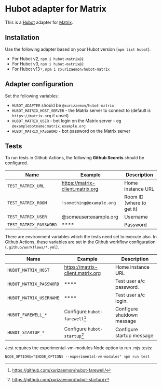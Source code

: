 # Hubot adapter for Matrix

This is a [Hubot](https://hubot.github.com) adapter for [Matrix](https://matrix.org/).

## Installation

Use the following adapter based on your Hubot version (`npm list hubot`).

* For Hubot v2, `npm i hubot-matrix@1`
* For Hubot v3, `npm i hubot-matrix@2`
* For Hubot v13+, `npm i @xurizaemon/hubot-matrix`

## Adapter configuration

Set the following variables:

* `HUBOT_ADAPTER` should be `@xurizaemon/hubot-matrix`
* `HUBOT_MATRIX_HOST_SERVER` - the Matrix server to connect to (default is `https://matrix.org` if unset)
* `HUBOT_MATRIX_USER` - bot login on the Matrix server - eg `@examplebotname:matrix.example.org`
* `HUBOT_MATRIX_PASSWORD` - bot password on the Matrix server

## Tests

To run tests in Github Actions, the following **Github Secrets** should be configured.

| Name                   | Example                          | Description               |
|------------------------|----------------------------------|---------------------------|
| `TEST_MATRIX_URL`      | https://matrix-client.matrix.org | Home instance URL         |
| `TEST_MATRIX_ROOM`     | `!something@example.org`         | Room ID (where to get it) |
| `TEST_MATRIX_USER`     | @someuser:example.org            | Username                  |
| `TEST_MATRIX_PASSWORD` | ****                             | Password                  |

There are environment variables which the tests need set to execute also. In Github Actions,
these variables are set in the Github workflow configuration (`.github/workflows/*.yml`).

| Name                    | Example                          | Description                |
|-------------------------|----------------------------------|----------------------------|
| `HUBOT_MATRIX_HOST`     | https://matrix-client.matrix.org | Home instance URL          |
| `HUBOT_MATRIX_PASSWORD` | ****                             | Test user a/c password.    |
| `HUBOT_MATRIX_USERNAME` | ****                             | Test user a/c login.       |
| `HUBOT_FAREWELL_*`      | Configure `hubot-farewell`[^1]   | Configure shutdown message |
| `HUBOT_STARTUP_*`       | Configure `hubot-startup`[^2]    | Configure startup message  |

Jest requires the experimental-vm-modules Node option to run .mjs tests:

```shell
NODE_OPTIONS="$NODE_OPTIONS --experimental-vm-modules" npm run test
```

[^1]: https://github.com/xurizaemon/hubot-farewell/

[^2]: https://github.com/xurizaemon/hubot-startup/
